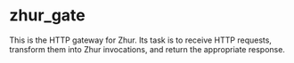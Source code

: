 # zhur_gate

This is the HTTP gateway for Zhur. Its task is to receive HTTP requests, transform them into Zhur invocations, and return the appropriate response.